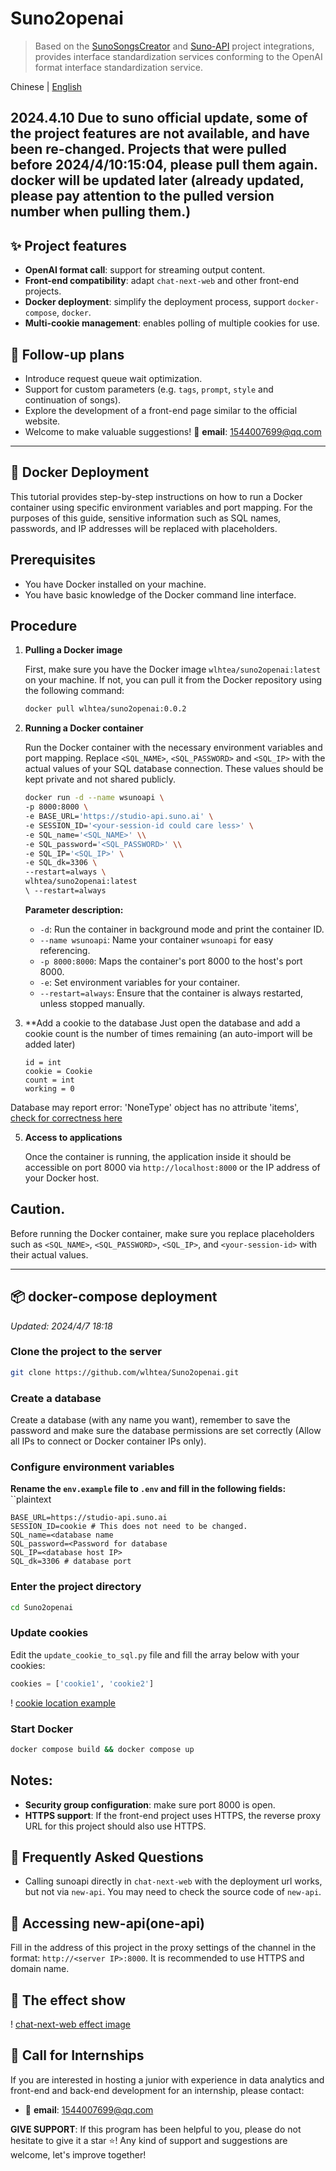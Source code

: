 # Suno2openai
> Based on the [SunoSongsCreator](https://github.com/yihong0618/SunoSongsCreator) and [Suno-API](https://github.com/SunoAI-API/Suno-API) project integrations, provides interface standardization services conforming to the OpenAI format interface standardization service.

Chinese | [English](https://github.com/wlhtea/Suno2openai/blob/main/README_en.md)

## 2024.4.10 Due to suno official update, some of the project features are not available, and have been re-changed. Projects that were pulled before 2024/4/10:15:04, please pull them again. docker will be updated later (already updated, please pay attention to the pulled version number when pulling them.)

## ✨ Project features
- **OpenAI format call**: support for streaming output content.
- **Front-end compatibility**: adapt `chat-next-web` and other front-end projects.
- **Docker deployment**: simplify the deployment process, support `docker-compose`, `docker`.
- **Multi-cookie management**: enables polling of multiple cookies for use.

## 🚀 Follow-up plans
- Introduce request queue wait optimization.
- Support for custom parameters (e.g. `tags`, `prompt`, `style` and continuation of songs).
- Explore the development of a front-end page similar to the official website.
- Welcome to make valuable suggestions! 📧 **email**: 1544007699@qq.com
  
---

## 🫙 Docker Deployment

This tutorial provides step-by-step instructions on how to run a Docker container using specific environment variables and port mapping. For the purposes of this guide, sensitive information such as SQL names, passwords, and IP addresses will be replaced with placeholders.

## Prerequisites

- You have Docker installed on your machine.
- You have basic knowledge of the Docker command line interface.

## Procedure

1. **Pulling a Docker image**

   First, make sure you have the Docker image `wlhtea/suno2openai:latest` on your machine. If not, you can pull it from the Docker repository using the following command:

   ```bash
   docker pull wlhtea/suno2openai:0.0.2
   ```

2. **Running a Docker container**

   Run the Docker container with the necessary environment variables and port mapping. Replace `<SQL_NAME>`, `<SQL_PASSWORD>` and `<SQL_IP>` with the actual values of your SQL database connection. These values should be kept private and not shared publicly.

   ```bash
   docker run -d --name wsunoapi \
   -p 8000:8000 \
   -e BASE_URL='https://studio-api.suno.ai' \
   -e SESSION_ID='<your-session-id could care less>' \
   -e SQL_name='<SQL_NAME>' \\
   -e SQL_password='<SQL_PASSWORD>' \\
   -e SQL_IP='<SQL_IP>' \
   -e SQL_dk=3306 \
   --restart=always \
   wlhtea/suno2openai:latest
   \ --restart=always
   ```

   **Parameter description:**
   - `-d`: Run the container in background mode and print the container ID.
   - `--name wsunoapi`: Name your container `wsunoapi` for easy referencing.
   - `-p 8000:8000`: Maps the container's port 8000 to the host's port 8000.
   - `-e`: Set environment variables for your container.
   - `--restart=always`: Ensure that the container is always restarted, unless stopped manually.

3. **Add a cookie to the database
   Just open the database and add a cookie count is the number of times remaining (an auto-import will be added later)
   ```mysql
   id = int
   cookie = Cookie
   count = int
   working = 0
   ```

Database may report error: 'NoneType' object has no attribute 'items', [check for correctness here](https://github.com/wlhtea/Suno2openai/issues/10)

5. **Access to applications**

   Once the container is running, the application inside it should be accessible on port 8000 via `http://localhost:8000` or the IP address of your Docker host.

## Caution.

Before running the Docker container, make sure you replace placeholders such as `<SQL_NAME>`, `<SQL_PASSWORD>`, `<SQL_IP>`, and `<your-session-id>` with their actual values.

---

## 📦 docker-compose deployment
_Updated: 2024/4/7 18:18_

### Clone the project to the server
```bash
git clone https://github.com/wlhtea/Suno2openai.git
```

### Create a database
Create a database (with any name you want), remember to save the password and make sure the database permissions are set correctly (Allow all IPs to connect or Docker container IPs only).

### Configure environment variables
**Rename the `env.example` file to `.env` and fill in the following fields:** ``plaintext
```plaintext
BASE_URL=https://studio-api.suno.ai
SESSION_ID=cookie # This does not need to be changed.
SQL_name=<database name
SQL_password=<Password for database
SQL_IP=<database host IP>
SQL_dk=3306 # database port
```

### Enter the project directory
```bash
cd Suno2openai
```

### Update cookies
Edit the ``update_cookie_to_sql.py`` file and fill the array below with your cookies:
```python
cookies = ['cookie1', 'cookie2']
```
! [cookie location example](https://github.com/wlhtea/Suno2openai/assets/115779315/6edf9969-9eb6-420f-bfcd-dbf4b282ecbf)

### Start Docker
```bash
docker compose build && docker compose up
```
## **Notes**:
- **Security group configuration**: make sure port 8000 is open.
- **HTTPS support**: If the front-end project uses HTTPS, the reverse proxy URL for this project should also use HTTPS.

## 🤔 Frequently Asked Questions
- Calling sunoapi directly in `chat-next-web` with the deployment url works, but not via `new-api`. You may need to check the source code of `new-api`.

## 🔌 Accessing new-api(one-api)
Fill in the address of this project in the proxy settings of the channel in the format: `http://<server IP>:8000`. It is recommended to use HTTPS and domain name.

## 🎉 The effect show
! [chat-next-web effect image](https://github.com/wlhtea/Suno2openai/assets/115779315/6495e840-b025-4667-82f6-19116ce71c8e)

## 💌 Call for Internships
If you are interested in hosting a junior with experience in data analytics and front-end and back-end development for an internship, please contact:
- 📧 **email**: 1544007699@qq.com

**GIVE SUPPORT**: If this program has been helpful to you, please do not hesitate to give it a star ⭐! Any kind of support and suggestions are welcome, let's improve together!
